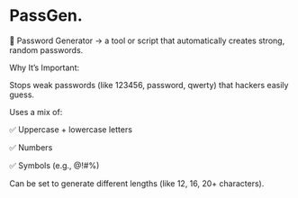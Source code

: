 # PassGen.
🔑 Password Generator → a tool or script that automatically creates strong, random passwords.

Why It’s Important:

Stops weak passwords (like 123456, password, qwerty) that hackers easily guess.

Uses a mix of:

✅ Uppercase + lowercase letters

✅ Numbers

✅ Symbols (e.g., @!#%)

Can be set to generate different lengths (like 12, 16, 20+ characters).
































